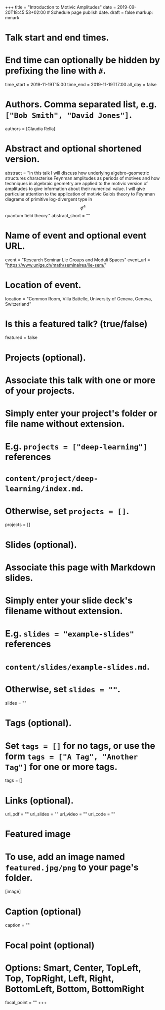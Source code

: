+++
title = "Introduction to Motivic Amplitudes"
date = 2019-09-20T18:45:53+02:00  # Schedule page publish date.
draft = false
markup: mmark

# Talk start and end times.
#   End time can optionally be hidden by prefixing the line with `#`.
time_start = 2019-11-19T15:00
time_end = 2019-11-19T17:00
all_day = false

# Authors. Comma separated list, e.g. `["Bob Smith", "David Jones"]`.
authors = [Claudia Rella]

# Abstract and optional shortened version.
abstract = "In this talk I will discuss how underlying algebro-geometric structures characterise Feynman amplitudes as periods of motives and how techniques in algebraic geometry are applied to the motivic version of amplitudes to give information about their numerical value. I will give particular attention to the application of motivic Galois theory to Feynman diagrams of primitive log-divergent type in $$\phi^4$$ quantum field theory."
abstract_short = ""

# Name of event and optional event URL.
event = "Research Seminar Lie Groups and Moduli Spaces"
event_url = "https://www.unige.ch/math/seminaires/lie-sem/"

# Location of event.
location = "Common Room, Villa Battelle, University of Geneva, Geneva, Switzerland"

# Is this a featured talk? (true/false)
featured = false

# Projects (optional).
#   Associate this talk with one or more of your projects.
#   Simply enter your project's folder or file name without extension.
#   E.g. `projects = ["deep-learning"]` references 
#   `content/project/deep-learning/index.md`.
#   Otherwise, set `projects = []`.
projects = []

# Slides (optional).
#   Associate this page with Markdown slides.
#   Simply enter your slide deck's filename without extension.
#   E.g. `slides = "example-slides"` references 
#   `content/slides/example-slides.md`.
#   Otherwise, set `slides = ""`.
slides = ""

# Tags (optional).
#   Set `tags = []` for no tags, or use the form `tags = ["A Tag", "Another Tag"]` for one or more tags.
tags = []

# Links (optional).
url_pdf = ""
url_slides = ""
url_video = ""
url_code = ""

# Featured image
# To use, add an image named `featured.jpg/png` to your page's folder. 
[image]
  # Caption (optional)
  caption = ""

  # Focal point (optional)
  # Options: Smart, Center, TopLeft, Top, TopRight, Left, Right, BottomLeft, Bottom, BottomRight
  focal_point = ""
+++
